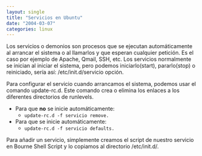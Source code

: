 ```yaml
---
layout: single
title: "Servicios en Ubuntu"
date: "2004-03-07"
categories: linux
---
```


Los servicios o demonios son procesos que se ejecutan automáticamente al arrancar el sistema o al llamarlos y que esperan cualquier petición. Es el caso por ejemplo de Apache, Qmail, SSH, etc. Los servicios normalmente se inician al iniciar el sistema, pero podemos iniciarlo(start), pararlo(stop) o reiniciado, sería así: /etc/init.d/servicio opción.

Para configurar el servicio cuando arrancamos el sistema, podemos usar el comando update-rc.d. Este comando crea o elimina los enlaces a los diferentes directorios de runlevels.

- Para que **no** se inicie automáticamente:
    - `update-rc.d -f servicio remove.`
- Para que se inicie automáticamente:
    - `update-rc.d -f servicio defaults.`

Para añadir un servicio, simplemente creamos el script de nuestro servicio en Bourne Shell Script y lo copiamos al directorio /etc/init.d/.
